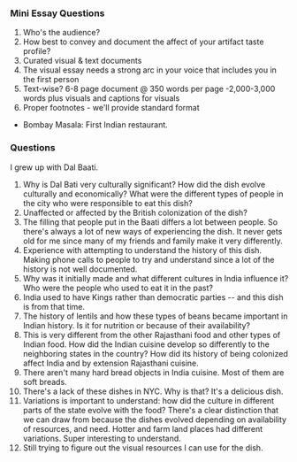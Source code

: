 ### Mini Essay Questions

1. Who's the audience?
2. How best to convey and document the affect of your artifact taste profile?
3. Curated visual & text documents
4. The visual essay needs a strong arc in your voice that includes you in the first person
5. Text-wise? 6-8 page document @ 350 words per page -2,000-3,000 words plus visuals and captions for visuals
6. Proper footnotes - we'll provide standard format

- Bombay Masala: First Indian restaurant.

### Questions

I grew up with Dal Baati.

1. Why is Dal Bati very culturally significant? How did the dish evolve culturally and economically? What were the different types of people in the city who were responsible to eat this dish?
2. Unaffected or affected by the British colonization of the dish?
3. The filling that people put in the Baati differs a lot between people. So there's always a lot of new ways of experiencing the dish. It never gets old for me since many of my friends and family make it very differently.
4. Experience with attempting to understand the history of this dish. Making phone calls to people to try and understand since a lot of the history is not well documented.
5. Why was it initially made and what different cultures in India influence it? Who were the people who used to eat it in the past?
6. India used to have Kings rather than democratic parties -- and this dish is from that time.
7. The history of lentils and how these types of beans became important in Indian history. Is it for nutrition or because of their availability?
8. This is very different from the other Rajasthani food and other types of Indian food. How did the Indian cuisine develop so differently to the neighboring states in the country? How did its history of being colonized affect India and by extension Rajasthani cuisine.
9. There aren't many hard bread objects in India cuisine. Most of them are soft breads.
10. There's a lack of these dishes in NYC. Why is that? It's a delicious dish.
11. Variations is important to understand: how did the culture in different parts of the state evolve with the food? There's a clear distinction that we can draw from because the dishes evolved depending on availability of resources, and need. Hotter and farm land places had different variations. Super interesting to understand.
12. Still trying to figure out the visual resources I can use for the dish.
